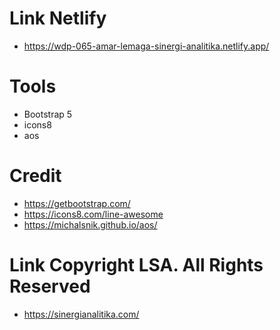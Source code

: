 # Link Netlify
- https://wdp-065-amar-lemaga-sinergi-analitika.netlify.app/

# Tools
- Bootstrap 5 
- icons8
- aos

# Credit
- https://getbootstrap.com/
- https://icons8.com/line-awesome
- https://michalsnik.github.io/aos/

# Link Copyright LSA. All Rights Reserved
- https://sinergianalitika.com/
